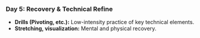 ### Day 5: Recovery & Technical Refine
- **Drills (Pivoting, etc.):** Low-intensity practice of key technical elements.
- **Stretching, visualization:** Mental and physical recovery.
